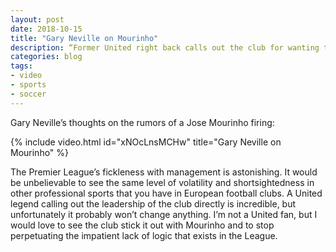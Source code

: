 ```yaml
---
layout: post
date: 2018-10-15
title: "Gary Neville on Mourinho"
description: “Former United right back calls out the club for wanting to sack Mourinho.”
categories: blog
tags:
- video
- sports
- soccer
---
```


Gary Neville’s thoughts on the rumors of a Jose Mourinho firing:

{% include video.html id="xNOcLnsMCHw" title="Gary Neville on Mourinho" %}

The Premier League’s fickleness with management is astonishing. It would be unbelievable to see the same level of volatility and shortsightedness in other professional sports that you have in European football clubs. A United legend calling out the leadership of the club directly is incredible, but unfortunately it probably won’t change anything. I’m not a United fan, but I would love to see the club stick it out with Mourinho and to stop perpetuating the impatient lack of logic that exists in the League.
